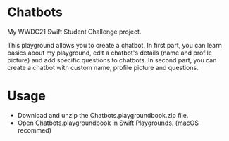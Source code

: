 # Chatbots

My WWDC21 Swift Student Challenge project.

This playground allows you to create a chatbot. In first part, you can learn basics about my playground, edit a chatbot's details (name and profile picture) and add specific questions to chatbots. In second part, you can create a chatbot with custom name, profile picture and questions.

# Usage

* Download and unzip the Chatbots.playgroundbook.zip file.
* Open Chatbots.playgroundbook in Swift Playgrounds. (macOS recommed)
